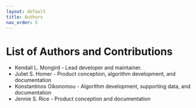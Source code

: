 ```yaml
---
layout: default
title: Authors
nav_order: 5
---
```


# List of Authors and Contributions

* Kendall L. Mongird  - Lead developer and maintainer.
* Juliet S. Homer - Product conception, algorithm development, and documentation
* Konstantinos Oikonomou - Algorithm development, supporting data, and documentation
* Jennie S. Rice - Product conception and documentation
